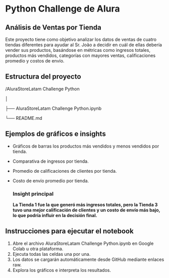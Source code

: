 # Python Challenge de Alura
## Análisis de Ventas por Tienda

Este proyecto tiene como objetivo analizar los datos de ventas de cuatro tiendas diferentes para ayudar al Sr. João a decidir en cuál de ellas debería vender sus productos, basándose en métricas como ingresos totales, productos más vendidos, categorías con mayores ventas, calificaciones promedio y costos de envío.

## Estructura del proyecto
/AluraStoreLatam Challenge Python

│

├── AluraStoreLatam Challenge Python.ipynb

└── README.md 

## Ejemplos de gráficos e insights

- Gráficos de barras los productos más vendidos y menos vendidos por tienda.
- Comparativa de ingresos por tienda.
- Promedio de calificaciones de clientes por tienda.
- Costo de envío promedio por tienda.

  ### Insight principal
  **La Tienda 1 fue la que generó más ingresos totales, pero la Tienda 3 tuvo una mejor calificación de clientes y un costo de envío más bajo, lo que podría influir en la decisión final.**

## Instrucciones para ejecutar el notebook
1. Abre el archivo AluraStoreLatam Challenge Python.ipynb en Google Colab u otra plataforma.
2. Ejecuta todas las celdas una por una.
3. Los datos se cargarán automáticamente desde GitHub mediante enlaces raw.
4. Explora los gráficos e interpreta los resultados.
